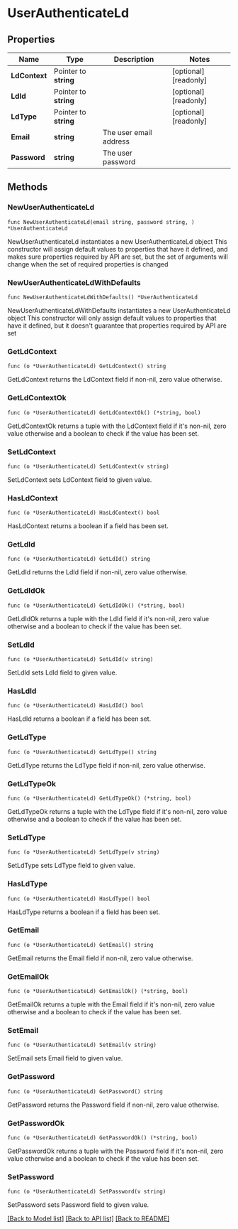 # UserAuthenticateLd

## Properties

Name | Type | Description | Notes
------------ | ------------- | ------------- | -------------
**LdContext** | Pointer to **string** |  | [optional] [readonly] 
**LdId** | Pointer to **string** |  | [optional] [readonly] 
**LdType** | Pointer to **string** |  | [optional] [readonly] 
**Email** | **string** | The user email address | 
**Password** | **string** | The user password | 

## Methods

### NewUserAuthenticateLd

`func NewUserAuthenticateLd(email string, password string, ) *UserAuthenticateLd`

NewUserAuthenticateLd instantiates a new UserAuthenticateLd object
This constructor will assign default values to properties that have it defined,
and makes sure properties required by API are set, but the set of arguments
will change when the set of required properties is changed

### NewUserAuthenticateLdWithDefaults

`func NewUserAuthenticateLdWithDefaults() *UserAuthenticateLd`

NewUserAuthenticateLdWithDefaults instantiates a new UserAuthenticateLd object
This constructor will only assign default values to properties that have it defined,
but it doesn't guarantee that properties required by API are set

### GetLdContext

`func (o *UserAuthenticateLd) GetLdContext() string`

GetLdContext returns the LdContext field if non-nil, zero value otherwise.

### GetLdContextOk

`func (o *UserAuthenticateLd) GetLdContextOk() (*string, bool)`

GetLdContextOk returns a tuple with the LdContext field if it's non-nil, zero value otherwise
and a boolean to check if the value has been set.

### SetLdContext

`func (o *UserAuthenticateLd) SetLdContext(v string)`

SetLdContext sets LdContext field to given value.

### HasLdContext

`func (o *UserAuthenticateLd) HasLdContext() bool`

HasLdContext returns a boolean if a field has been set.

### GetLdId

`func (o *UserAuthenticateLd) GetLdId() string`

GetLdId returns the LdId field if non-nil, zero value otherwise.

### GetLdIdOk

`func (o *UserAuthenticateLd) GetLdIdOk() (*string, bool)`

GetLdIdOk returns a tuple with the LdId field if it's non-nil, zero value otherwise
and a boolean to check if the value has been set.

### SetLdId

`func (o *UserAuthenticateLd) SetLdId(v string)`

SetLdId sets LdId field to given value.

### HasLdId

`func (o *UserAuthenticateLd) HasLdId() bool`

HasLdId returns a boolean if a field has been set.

### GetLdType

`func (o *UserAuthenticateLd) GetLdType() string`

GetLdType returns the LdType field if non-nil, zero value otherwise.

### GetLdTypeOk

`func (o *UserAuthenticateLd) GetLdTypeOk() (*string, bool)`

GetLdTypeOk returns a tuple with the LdType field if it's non-nil, zero value otherwise
and a boolean to check if the value has been set.

### SetLdType

`func (o *UserAuthenticateLd) SetLdType(v string)`

SetLdType sets LdType field to given value.

### HasLdType

`func (o *UserAuthenticateLd) HasLdType() bool`

HasLdType returns a boolean if a field has been set.

### GetEmail

`func (o *UserAuthenticateLd) GetEmail() string`

GetEmail returns the Email field if non-nil, zero value otherwise.

### GetEmailOk

`func (o *UserAuthenticateLd) GetEmailOk() (*string, bool)`

GetEmailOk returns a tuple with the Email field if it's non-nil, zero value otherwise
and a boolean to check if the value has been set.

### SetEmail

`func (o *UserAuthenticateLd) SetEmail(v string)`

SetEmail sets Email field to given value.


### GetPassword

`func (o *UserAuthenticateLd) GetPassword() string`

GetPassword returns the Password field if non-nil, zero value otherwise.

### GetPasswordOk

`func (o *UserAuthenticateLd) GetPasswordOk() (*string, bool)`

GetPasswordOk returns a tuple with the Password field if it's non-nil, zero value otherwise
and a boolean to check if the value has been set.

### SetPassword

`func (o *UserAuthenticateLd) SetPassword(v string)`

SetPassword sets Password field to given value.



[[Back to Model list]](../README.md#documentation-for-models) [[Back to API list]](../README.md#documentation-for-api-endpoints) [[Back to README]](../README.md)



